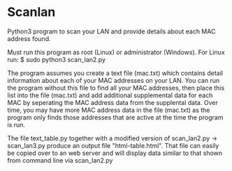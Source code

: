 # Scanlan
Python3 program to scan your LAN and provide details about each MAC address found.

Must run this program as root (Linux) or administrator (Windows). For Linux run:
$ sudo python3 scan_lan2.py

The program assumes you create a text file (mac.txt) which contains detail information about each of your MAC addresses on your LAN.
You can run the program without this file to find all your MAC addresses, then place this list into the file (mac.txt) and add additional 
supplemental data for each MAC by seperating the MAC address data from the supplental data. Over time, you may have more MAC address data
in the file (mac.txt) as the program only finds those addresses that are active at the time the program is run.

The file text_table.py together with a modified version of scan_lan2.py -> scan_lan3.py produce an output file "html-table.html".
That file can easily be copied over to an web server and will display data similar to that shown from command line via scan_lan2.py
